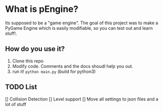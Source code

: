 # What is pEngine?
Its supposed to be a "game engine". The goal of this project was to make a PyGame Engine which is easily modifiable, so you can test out and learn stuff!.

## How do you use it?
1. Clone this repo
2. Modify code. Comments and the docs shoudl help you out.
3. run it! ``python main.py`` (build for python3)

## TODO List

[] Collision Detection
[] Level support
[] Move all settings to json files
and a lot of stuff